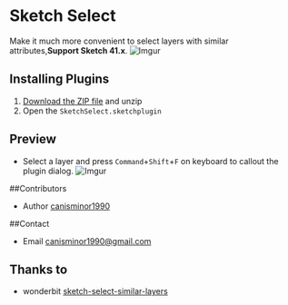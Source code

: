 # Sketch Select
Make it much more convenient to select layers with similar attributes,**Support Sketch 41.x**.
![Imgur](http://i.imgur.com/iwedsd2.png)

## Installing Plugins
1. [Download the ZIP file](https://github.com/canisminor1990/sketch-select/archive/master.zip) and unzip
2. Open the `SketchSelect.sketchplugin`

## Preview
* Select a layer and press `Command`+`Shift`+`F` on keyboard to callout the plugin dialog.
![Imgur](http://i.imgur.com/xkma6Lb.png)

##Contributors
* Author [canisminor1990](https://github.com/canisminor1990)

##Contact
* Email <canisminor1990@gmail.com>

## Thanks to
* wonderbit [sketch-select-similar-layers](https://github.com/wonderbit/sketch-select-similar-layers)
